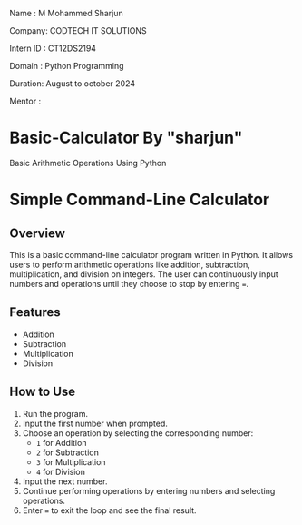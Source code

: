 Name : M Mohammed Sharjun

Company: CODTECH IT SOLUTIONS

Intern ID : CT12DS2194

Domain : Python Programming

Duration: August to october 2024

Mentor :


# Basic-Calculator By "sharjun"
 Basic Arithmetic Operations Using Python

# Simple Command-Line Calculator

## Overview
This is a basic command-line calculator program written in Python. It allows users to perform arithmetic operations like addition, subtraction, multiplication, and division on integers. The user can continuously input numbers and operations until they choose to stop by entering `=`.

## Features
- Addition
- Subtraction
- Multiplication
- Division

## How to Use
1. Run the program.
2. Input the first number when prompted.
3. Choose an operation by selecting the corresponding number:
   - `1` for Addition
   - `2` for Subtraction
   - `3` for Multiplication
   - `4` for Division
4. Input the next number.
5. Continue performing operations by entering numbers and selecting operations.
6. Enter `=` to exit the loop and see the final result.

